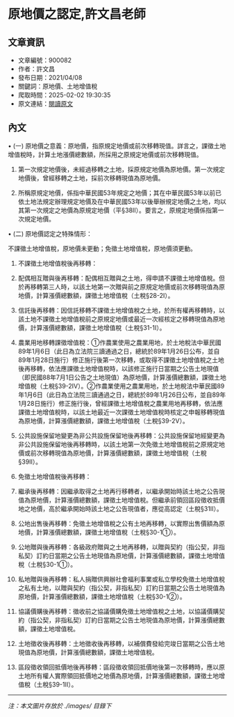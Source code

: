 # 原地價之認定,許文昌老師

## 文章資訊
- 文章編號：900082
- 作者：許文昌
- 發布日期：2021/04/08
- 關鍵詞：原地價、土地增值稅
- 爬取時間：2025-02-02 19:30:35
- 原文連結：[閱讀原文](https://real-estate.get.com.tw/Columns/detail.aspx?no=900082)

## 內文
• (一) 原地價之意義：原地價，指原規定地價或前次移轉現值。詳言之，課徵土地增值稅時，計算土地漲價總數額，所採用之原規定地價或前次移轉現值。

1. 第一次規定地價後，未經過移轉之土地，採原規定地價為原地價。第一次規定地價後，曾經移轉之土地，採前次移轉現值為原地價。

2. 所稱原規定地價，係指中華民國53年規定之地價；其在中華民國53年以前已依土地法規定辦理規定地價及在中華民國53年以後舉辦規定地價之土地，均以其第一次規定之地價為原規定地價（平§38Ⅱ）。要言之，原規定地價係指第一次規定地價。

• (二) 原地價認定之特殊情形：

不課徵土地增值稅，原地價未更動；免徵土地增值稅，原地價須更動。

1. 不課徵土地增值稅後再移轉：

1. 配偶相互贈與後再移轉：配偶相互贈與之土地，得申請不課徵土地增值稅。但於再移轉第三人時，以該土地第一次贈與前之原規定地價或前次移轉現值為原地價，計算漲價總數額，課徵土地增值稅（土稅§28-2Ⅰ）。

2. 信託後再移轉：因信託移轉不課徵土地增值稅之土地，於所有權再移轉時，以該土地不課徵土地增值稅前之原規定地價或最近一次經核定之移轉現值為原地價，計算漲價總數額，課徵土地增值稅（土稅§31-1Ⅰ）。

3. 農業用地移轉課徵增值稅：①作農業使用之農業用地，於土地稅法中華民國89年1月6日（此日為立法院三讀通過之日，總統於89年1月26日公布，並自89年1月28日施行）修正施行後第一次移轉，或取得不課徵土地增值稅之土地後再移轉，依法應課徵土地增值稅時，以該修正施行日當期之公告土地現值（即民國88年7月1日公告之土地現值）為原地價，計算漲價總數額，課徵土地增值稅（土稅§39-2Ⅳ）。②作農業使用之農業用地，於土地稅法中華民國89年1月6日（此日為立法院三讀通過之日，總統於89年1月26日公布，並自89年1月28日施行）修正施行後，曾經課徵土地增值稅之農業用地再移轉，依法應課徵土地增值稅時，以該土地最近一次課徵土地增值稅時核定之申報移轉現值為原地價，計算漲價總數額，課徵土地增值稅（土稅§39-2Ⅴ）。

4. 公共設施保留地變更為非公共設施保留地後再移轉：公共設施保留地經變更為非公共設施保留地後再移轉時，以該土地第一次免徵土地增值稅前之原規定地價或前次移轉現值為原地價，計算漲價總數額，課徵土地增值稅（土稅§39Ⅱ）。

2. 免徵土地增值稅後再移轉：

1. 繼承後再移轉：因繼承取得之土地再行移轉者，以繼承開始時該土地之公告現值為原地價，計算漲價總數額，課徵土地增值稅。但繼承前領回區段徵收抵價地之地價，高於繼承開始時該土地之公告現值者，應從高認定（土稅§31Ⅱ）。

2. 公地出售後再移轉：免徵土地增值稅之公有土地再移轉，以實際出售價額為原地價，計算漲價總數額，課徵土地增值稅（土稅§30-1①）。

3. 公地贈與後再移轉：各級政府贈與之土地再移轉，以贈與契約（指公契，非指私契）訂約日當期之公告土地現值為原地價，計算漲價總數額，課徵土地增值稅（土稅§30-1①）。

4. 私地贈與後再移轉：私人捐贈供興辦社會福利事業或私立學校免徵土地增值稅之私有土地，以贈與契約（指公契，非指私契）訂約日當期之公告土地現值為原地價，計算漲價總數額，課徵土地增值稅（土稅§30-1②）。

5. 協議價購後再移轉：徵收前之協議價購免徵土地增值稅之土地，以協議價購契約（指公契，非指私契）訂約日當期之公告土地現值為原地價，計算漲價總數額，課徵土地增值稅。

6. 土地徵收後再移轉：土地徵收後再移轉，以補償費發給完竣日當期之公告土地現值為原地價，計算漲價總數額，課徵土地增值稅。

7. 區段徵收領回抵價地後再移轉：區段徵收領回抵價地後第一次移轉時，應以原土地所有權人實際領回抵價地之地價為原地價，計算漲價總數額，課徵土地增值稅（土稅§39-1Ⅱ）。
---
*注：本文圖片存放於 ./images/ 目錄下*
